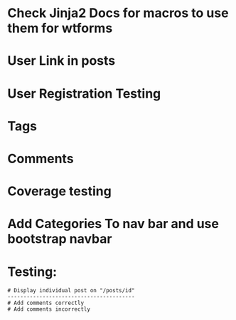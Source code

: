 # Check Jinja2 Docs for macros to use them for wtforms
# User Link in posts
# User Registration Testing
# Tags
# Comments
# Coverage testing
# Add Categories To nav bar and use bootstrap navbar

# Testing:
    # Display individual post on "/posts/id"
    ----------------------------------------
    # Add comments correctly
    # Add comments incorrectly
